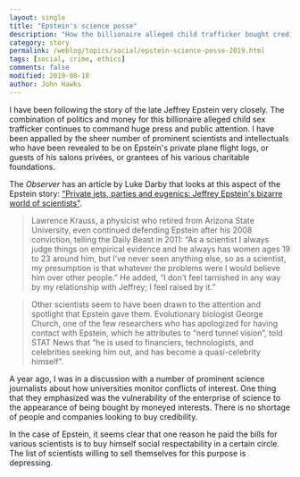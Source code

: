 ```yaml
---
layout: single
title: "Epstein's science posse"
description: "How the billionaire alleged child trafficker bought credibility by hanging out with recognizable scientists."
category: story
permalink: /weblog/topics/social/epstein-science-posse-2019.html
tags: [social, crime, ethics]
comments: false
modified: 2019-08-18
author: John Hawks
---
```


I have been following the story of the late Jeffrey Epstein very closely. The combination of politics and money for this billionaire alleged child sex trafficker continues to command huge press and public attention. I have been appalled by the sheer number of prominent scientists and intellectuals who have been revealed to be on Epstein's private plane flight logs, or guests of his salons privées, or grantees of his various charitable foundations.

The <em>Observer</em> has an article by Luke Darby that looks at this aspect of the Epstein story: <a href="https://www.theguardian.com/us-news/2019/aug/18/private-jets-parties-and-eugenics-jeffrey-epsteins-bizarre-world-of-scientists">"Private jets, parties and eugenics: Jeffrey Epstein's bizarre world of scientists"</a>.

<blockquote>Lawrence Krauss, a physicist who retired from Arizona State University, even continued defending Epstein after his 2008 conviction, telling the Daily Beast in 2011: “As a scientist I always judge things on empirical evidence and he always has women ages 19 to 23 around him, but I’ve never seen anything else, so as a scientist, my presumption is that whatever the problems were I would believe him over other people.” He added, “I don’t feel tarnished in any way by my relationship with Jeffrey; I feel raised by it.”</blockquote>

<blockquote>Other scientists seem to have been drawn to the attention and spotlight that Epstein gave them. Evolutionary biologist George Church, one of the few researchers who has apologized for having contact with Epstein, which he attributes to “nerd tunnel vision”, told STAT News that “he is used to financiers, technologists, and celebrities seeking him out, and has become a quasi-celebrity himself”.</blockquote>

A year ago, I was in a discussion with a number of prominent science journalists about how universities monitor conflicts of interest. One thing that they emphasized was the vulnerability of the enterprise of science to the appearance of being bought by moneyed interests. There is no shortage of people and companies looking to buy credibility.

In the case of Epstein, it seems clear that one reason he paid the bills for various scientists is to buy himself social respectability in a certain circle. The list of scientists willing to sell themselves for this purpose is depressing.


